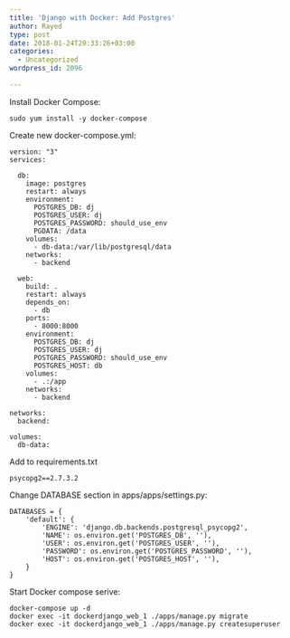```yaml
---
title: 'Django with Docker: Add Postgres'
author: Rayed
type: post
date: 2018-01-24T20:33:26+03:00
categories:
  - Uncategorized
wordpress_id: 2096

---
```


Install Docker Compose:

    sudo yum install -y docker-compose

Create new docker-compose.yml:

    version: "3"
    services:

      db:
        image: postgres
        restart: always
        environment:
          POSTGRES_DB: dj
          POSTGRES_USER: dj
          POSTGRES_PASSWORD: should_use_env
          PGDATA: /data
        volumes:
          - db-data:/var/lib/postgresql/data
        networks:
          - backend

      web:
        build: .
        restart: always
        depends_on:
          - db
        ports:
          - 8000:8000
        environment:
          POSTGRES_DB: dj
          POSTGRES_USER: dj
          POSTGRES_PASSWORD: should_use_env
          POSTGRES_HOST: db
        volumes:
          - .:/app
        networks:
          - backend

    networks:
      backend:

    volumes:
      db-data:

Add to requirements.txt

    psycopg2==2.7.3.2

Change DATABASE section in apps/apps/settings.py:

    DATABASES = {
        'default': {
            'ENGINE': 'django.db.backends.postgresql_psycopg2',
            'NAME': os.environ.get('POSTGRES_DB', ''),
            'USER': os.environ.get('POSTGRES_USER', ''),
            'PASSWORD': os.environ.get('POSTGRES_PASSWORD', ''),
            'HOST': os.environ.get('POSTGRES_HOST', ''),
        }   
    }

Start Docker compose serive:

    docker-compose up -d
    docker exec -it dockerdjango_web_1 ./apps/manage.py migrate 
    docker exec -it dockerdjango_web_1 ./apps/manage.py createsuperuser

